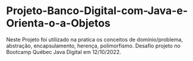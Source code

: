 # Projeto-Banco-Digital-com-Java-e-Orienta-o-a-Objetos
Neste Projeto foi utilizado na pratica os conceitos de domínio/problema, abstração, encapsulamento, herença, polimorfismo.
Desafio projeto no Bootcamp Québec Java Digital em 12/10/2022.
